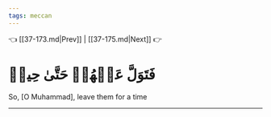 ```yaml
---
tags: meccan
---
```


👈 [[37-173.md|Prev]] | [[37-175.md|Next]] 👉

# فَتَوَلَّ عَنۡهُمۡ حَتَّىٰ حِينٖ

So, [O Muhammad], leave them for a time

---

